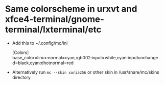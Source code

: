 # Same colorscheme in urxvt and xfce4-terminal/gnome-terminal/lxterminal/etc

* Add this to ~/.config/mc/ini

	[Colors]
	base_color=linux:normal=cyan,rgb002:input=white,cyan:inputunchanged=black,cyan:dhotnormal=red

* Alternatively run `mc --skin xoria256` or other skin in /usr/share/mc/skins directory

